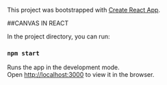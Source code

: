 This project was bootstrapped with [Create React App](https://github.com/facebook/create-react-app).

##CANVAS IN REACT

In the project directory, you can run:

### `npm start`

Runs the app in the development mode.<br />
Open [http://localhost:3000](http://localhost:3000) to view it in the browser.
